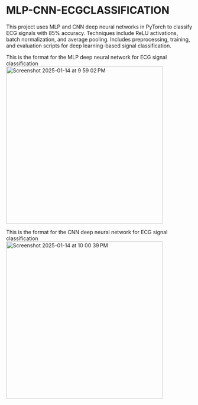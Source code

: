 # MLP-CNN-ECGCLASSIFICATION
This project uses MLP and CNN deep neural networks in PyTorch to classify ECG signals with 85% accuracy. Techniques include ReLU activations, batch normalization, and average pooling. Includes preprocessing, training, and evaluation scripts for deep learning-based signal classification.

This is the format for the MLP deep neural network for ECG signal classification
<img width="424" alt="Screenshot 2025-01-14 at 9 59 02 PM" src="https://github.com/user-attachments/assets/e22a06c4-2653-41bc-935e-54211e48c65b" />

This is the format for the CNN deep neural network for ECG signal classification
<img width="424" alt="Screenshot 2025-01-14 at 10 00 39 PM" src="https://github.com/user-attachments/assets/802773ad-6c56-46ea-abd3-8481fb9af1ea" />
